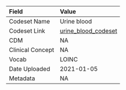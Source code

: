 |Field            |Value               |
|:----------------|:-------------------|
|Codeset Name     |Urine blood         |
|Codeset Link     |[urine_blood_codeset](https://github.com/PEDSnet/Variable-Dictionary/blob/main/lab_meas/urine_blood_codeset.csv)|
|CDM              |NA                  |
|Clinical Concept |NA                  |
|Vocab            |LOINC               |
|Date Uploaded    |2021-01-05          |
|Metadata         |NA                  |
